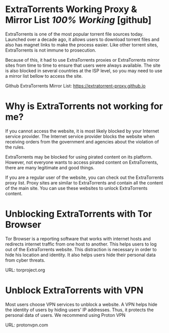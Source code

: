 # ExtraTorrents Working Proxy & Mirror List *100% Working* [github] 


ExtraTorrents is one of the most popular torrent file sources today. Launched over a decade ago, it allows users to download torrent files and also has magnet links to make the process easier. Like other torrent sites, ExtraTorrents is not immune to prosecution.

Because of this, it had to use ExtraTorrents proxies or ExtraTorrents mirror sites from time to time to ensure that users were always available. The site is also blocked in several countries at the ISP level, so you may need to use a mirror list bellow to access the site.

Github ExtraTorrents Mirror List: https://extratorrent-proxy.github.io


# Why is ExtraTorrents not working for me?

If you cannot access the website, it is most likely blocked by your Internet service provider. The Internet service provider blocks the website when receiving orders from the government and agencies about the violation of the rules.

ExtraTorrents may be blocked for using pirated content on its platform. However, not everyone wants to access pirated content on ExtraTorrents, there are many legitimate and good things.

If you are a regular user of the website, you can check out the ExtraTorrents proxy list. Proxy sites are similar to ExtraTorrents and contain all the content of the main site. You can use these websites to unlock ExtraTorrents content.

# Unblocking ExtraTorrents with Tor Browser

Tor Browser is a reporting software that works with internet hosts and redirects internet traffic from one host to another. This helps users to log out of the ExtraTorrents website. This distraction is necessary in order to hide his location and identity. It also helps users hide their personal data from cyber threats.

URL: torproject.org

# Unblock ExtraTorrents with VPN

Most users choose VPN services to unblock a website. A VPN helps hide the identity of users by hiding users' IP addresses. Thus, it protects the personal data of users. We recommend using Proton VPN

URL: protonvpn.com
